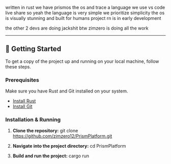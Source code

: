 written in rust we have prismos the os and trace a language we use vs code live share so yeah the language is very simple we prioritize simplicity the os is visually stunning and built for humans project rn is in early development

the other 2 devs are doing jackshit btw zimzero is doing all the work

---

## 🏁 Getting Started

To get a copy of the project up and running on your local machine, follow these steps.

### Prerequisites

Make sure you have Rust and Git installed on your system.

*   [Install Rust](https://www.rust-lang.org/tools/install)
*   [Install Git](https://git-scm.com/book/en/v2/Getting-Started-Installing-Git)

### Installation & Running

1.  **Clone the repository:**
    git clone https://github.com/zimzero12/PrismPlatform.git

2.  **Navigate into the project directory:**
    cd PrismPlatform

3.  **Build and run the project:**
    cargo run
